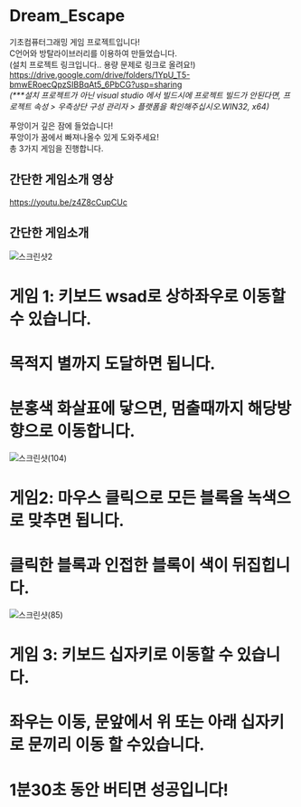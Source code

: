 # Dream_Escape
기초컴퓨터그래밍 게임 프로젝트입니다!  
C언어와 방탈라이브러리를 이용하여 만들었습니다.  
(설치 프로젝트 링크입니다.. 용량 문제로 링크로 올려요!)  
https://drive.google.com/drive/folders/1YpU_T5-bmwERoecQpzSIBBqAt5_6PbCG?usp=sharing   
_(***설치 프로젝트가 아닌 visual studio 에서 빌드시에 프로젝트 빌드가 안된다면, 프로젝트 속성 > 우측상단 구성 관리자 > 플랫폼을 확인해주십시오.WIN32, x64)_  

푸앙이거 깊은 잠에 들었습니다!  
푸앙이가 꿈에서 빠져나올수 있게 도와주세요!  
총 3가지 게임을 진행합니다.

## 간단한 게임소개 영상

https://youtu.be/z4Z8cCupCUc           



## 간단한 게임소개 
   



![스크린샷2](https://user-images.githubusercontent.com/81098888/119979071-678b3080-bff5-11eb-92ce-3a70902ad81b.png)
# 게임 1: 키보드 wsad로 상하좌우로 이동할 수 있습니다.   
# 목적지 별까지 도달하면 됩니다.  
# 분홍색 화살표에 닿으면, 멈출때까지 해당방향으로 이동합니다.

![스크린샷(104)](https://user-images.githubusercontent.com/81098888/121002309-2a7a2780-c7c7-11eb-853c-00f4fd90f5a4.png)  
# 게임2: 마우스 클릭으로 모든 블록을 녹색으로 맞추면 됩니다.  
# 클릭한 블록과 인접한 블록이 색이 뒤집힙니다.
![스크린샷(85)](https://user-images.githubusercontent.com/81098888/119534272-af297680-bdc1-11eb-8779-c2c399a1add4.png)

# 게임 3: 키보드 십자키로 이동할 수 있습니다.  
# 좌우는 이동, 문앞에서 위 또는 아래 십자키로 문끼리 이동 할 수있습니다.  
# 1분30초 동안 버티면 성공입니다!
